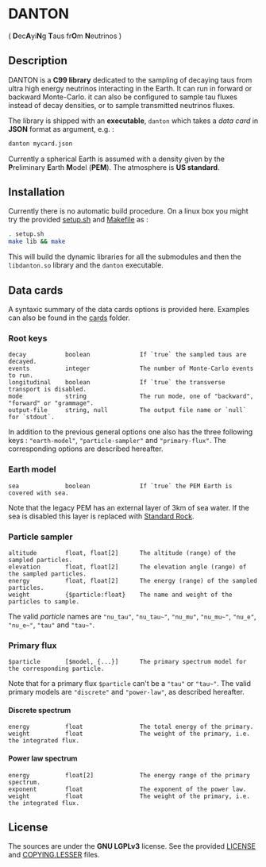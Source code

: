 # DANTON
( **D**ec**A**yi**N**g **T**aus fr**O**m **N**eutrinos )

## Description
DANTON is a __C99 library__ dedicated to the sampling of decaying taus from
ultra high energy neutrinos interacting in the Earth. It can run in forward or
backward Monte-Carlo. it can also be configured to sample tau fluxes instead of
decay densities, or to sample transmitted neutrinos fluxes.

The library is shipped with an __executable__, `danton` which takes a
*data card* in __JSON__ format as argument, e.g. :
```bash
danton mycard.json
```

Currently a spherical Earth is assumed with a density given by the
**P**reliminary **E**arth **M**odel (**PEM**). The atmosphere is
**US standard**.

## Installation
Currently there is no automatic build procedure. On a linux box you might try
the provided [setup.sh](setup.sh) and [Makefile](Makefile) as :
```bash
. setup.sh
make lib && make
```
This will build the dynamic libraries for all the submodules and then the
`libdanton.so` library and the `danton` executable.

## Data cards

A syntaxic summary of the data cards options is provided here. Examples can
also be found in the [cards](cards) folder.

### Root keys
```
decay           boolean              If `true` the sampled taus are decayed.
events          integer              The number of Monte-Carlo events to run.
longitudinal    boolean              If `true` the transverse transport is disabled.
mode            string               The run mode, one of "backward", "forward" or "grammage".
output-file     string, null         The output file name or `null` for `stdout`.
```

In addition to the previous general options one also has the three following
keys : `"earth-model"`, `"particle-sampler"` and `"primary-flux"`. The
corresponding options are described hereafter.

### Earth model
```
sea             boolean              If `true` the PEM Earth is covered with sea.
```

Note that the legacy PEM has an external layer of 3km of sea water. If the sea
is disabled this layer is replaced with [Standard Rock][1].

[1]: http://pdg.lbl.gov/2017/AtomicNuclearProperties/HTML/standard_rock.html

### Particle sampler
```
altitude        float, float[2]      The altitude (range) of the sampled particles.
elevation       float, float[2]      The elevation angle (range) of the sampled particles.
energy          float, float[2]      The energy (range) of the sampled particles.
weight          {$particle:float}    The name and weight of the particles to sample.
```

The valid *particle* names are `"nu_tau"`, `"nu_tau~"`, `"nu_mu"`, `"nu_mu~"`,
`"nu_e"`, `"nu_e~"`, `"tau"` and `"tau~"`.

### Primary flux
```
$particle       [$model, {...}]      The primary spectrum model for the corresponding particle.
```

Note that for a primary flux `$particle` can't be a `"tau"` or `"tau~"`. The
valid primary models are `"discrete"` and `"power-law"`, as described hereafter.

#### Discrete spectrum
```
energy          float                The total energy of the primary.
weight          float                The weight of the primary, i.e. the integrated flux.
```

#### Power law spectrum
```
energy          float[2]             The energy range of the primary spectrum.
exponent        float                The exponent of the power law.
weight          float                The weight of the primary, i.e. the integrated flux.
```

## License
The sources are under the **GNU LGPLv3** license. See the provided
[LICENSE](LICENSE) and [COPYING.LESSER](COPYING.LESSER) files.
